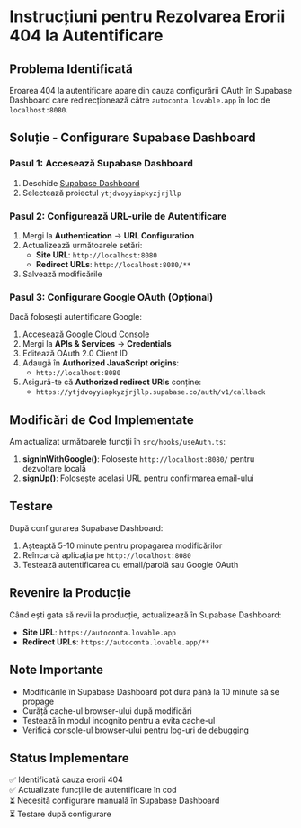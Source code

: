 # Instrucțiuni pentru Rezolvarea Erorii 404 la Autentificare

## Problema Identificată
Eroarea 404 la autentificare apare din cauza configurării OAuth în Supabase Dashboard care redirecționează către `autoconta.lovable.app` în loc de `localhost:8080`.

## Soluție - Configurare Supabase Dashboard

### Pasul 1: Accesează Supabase Dashboard
1. Deschide [Supabase Dashboard](https://supabase.com/dashboard)
2. Selectează proiectul `ytjdvoyyiapkyzjrjllp`

### Pasul 2: Configurează URL-urile de Autentificare
1. Mergi la **Authentication** → **URL Configuration**
2. Actualizează următoarele setări:
   - **Site URL**: `http://localhost:8080`
   - **Redirect URLs**: `http://localhost:8080/**`
3. Salvează modificările

### Pasul 3: Configurare Google OAuth (Opțional)
Dacă folosești autentificare Google:
1. Accesează [Google Cloud Console](https://console.cloud.google.com/)
2. Mergi la **APIs & Services** → **Credentials**
3. Editează OAuth 2.0 Client ID
4. Adaugă în **Authorized JavaScript origins**:
   - `http://localhost:8080`
5. Asigură-te că **Authorized redirect URIs** conține:
   - `https://ytjdvoyyiapkyzjrjllp.supabase.co/auth/v1/callback`

## Modificări de Cod Implementate

Am actualizat următoarele funcții în `src/hooks/useAuth.ts`:

1. **signInWithGoogle()**: Folosește `http://localhost:8080/` pentru dezvoltare locală
2. **signUp()**: Folosește același URL pentru confirmarea email-ului

## Testare

După configurarea Supabase Dashboard:
1. Așteaptă 5-10 minute pentru propagarea modificărilor
2. Reîncarcă aplicația pe `http://localhost:8080`
3. Testează autentificarea cu email/parolă sau Google OAuth

## Revenire la Producție

Când ești gata să revii la producție, actualizează în Supabase Dashboard:
- **Site URL**: `https://autoconta.lovable.app`
- **Redirect URLs**: `https://autoconta.lovable.app/**`

## Note Importante

- Modificările în Supabase Dashboard pot dura până la 10 minute să se propage
- Curăță cache-ul browser-ului după modificări
- Testează în modul incognito pentru a evita cache-ul
- Verifică console-ul browser-ului pentru log-uri de debugging

## Status Implementare

✅ Identificată cauza erorii 404  
✅ Actualizate funcțiile de autentificare în cod  
⏳ Necesită configurare manuală în Supabase Dashboard  
⏳ Testare după configurare
